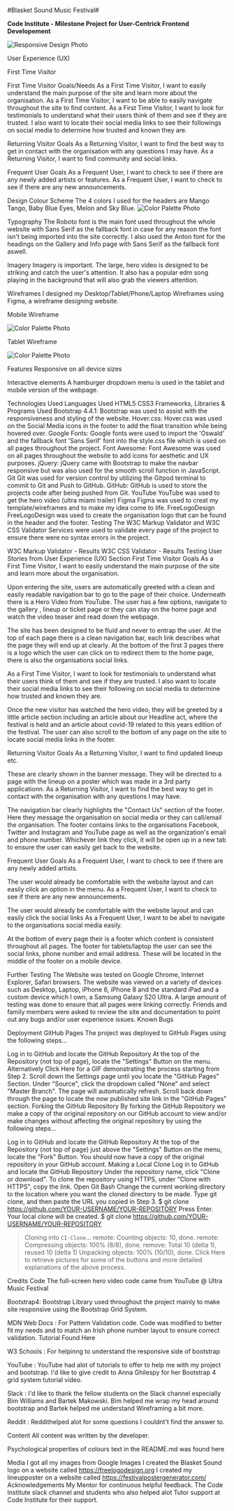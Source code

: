 #Blasket Sound Music Festival#

**Code Institute - Milestone Project for User-Centrick Frontend Developement**

![Responsive Design Photo](images/responsive.JPG)

User Experience (UX)

First Time Visitor

First Time Visitor Goals/Needs
As a First Time Visitor, I want to easily understand the main purpose of the site and learn more about the organisation.
As a First Time Visitor, I want to be able to easily navigate throughout the site to find content.
As a First Time Visitor, I want to look for testimonials to understand what their users think of them and see if they are trusted. 
I also want to locate their social media links to see their followings on social media to determine how trusted and known they are.

Returning Visitor Goals
As a Returning Visitor, I want to find the best way to get in contact with the organisation with any questions I may have.
As a Returning Visitor, I want to find community and social links.

Frequent User Goals
As a Frequent User, I want to check to see if there are any newly added artists or features.
As a Frequent User, I want to check to see if there are any new announcements.

Design
Colour Scheme
The 4 colors I used for the headers are Mango Tango, Baby Blue Eyes, Melon and Sky Blue.
![Color Palette Photo](images/colors.png)


Typography
The Roboto font is the main font used throughout the whole website with Sans Serif as the fallback font in case for any reason the font isn't being imported into the site correctly. 
I also used the Anton font for the headings on the Gallery and Info page with Sans Serif as the fallback font aswell.

Imagery
Imagery is important. The large, hero video is designed to be striking and catch the user's attention. 
It also has a popular edm song playing in the background that will also grab the viewers attention.


Wireframes
I designed my Desktop/Tablet/Phone/Laptop Wireframes using Figma, a wireframe designing website.


Mobile Wireframe

![Color Palette Photo](images/phonewire.JPG)

Tablet Wireframe 

 ![Color Palette Photo](images/tabletwire.JPG)

Features
Responsive on all device sizes

Interactive elements
A hamburger dropdown menu is used in the tablet and mobile version of the webpage.

Technologies Used
Languages Used
HTML5
CSS3
Frameworks, Libraries & Programs Used
Bootstrap 4.4.1:
Bootstrap was used to assist with the responsiveness and styling of the website.
Hover.css:
Hover.css was used on the Social Media icons in the footer to add the float transition while being hovered over.
Google Fonts:
Google fonts were used to import the 'Oswald' and the fallback font 'Sans Serif' font into the style.css file which is used on all pages throughout the project.
Font Awesome:
Font Awesome was used on all pages throughout the website to add icons for aesthetic and UX purposes.
jQuery:
jQuery came with Bootstrap to make the navbar responsive but was also used for the smooth scroll function in JavaScript.
Git
Git was used for version control by utilizing the Gitpod terminal to commit to Git and Push to GitHub.
GitHub:
GitHub is used to store the projects code after being pushed from Git.
YouTube 
YouTube was used to get the hero video (ultra miami trailer)
Figma 
Figma was used to creat my template/wireframes and to make my idea come to life.
FreeLogoDesign
FreeLogoDesign was used to create the organisation logo that can be found in the header and the footer.
Testing
The W3C Markup Validator and W3C CSS Validator Services were used to validate every page of the project to ensure there were no syntax errors in the project.

W3C Markup Validator - Results
W3C CSS Validator - Results
Testing User Stories from User Experience (UX) Section
First Time Visitor Goals
As a First Time Visitor, I want to easily understand the main purpose of the site and learn more about the organisation.

Upon entering the site, users are automatically greeted with a clean and easily readable navigation bar to go to the page of their choice. Underneath there is a Hero Video from YouTube.
The user has a few options, navigate to the gallery , lineup or ticket page or they can stay on the home page and watch the video teaser and read down the webpage.

The site has been designed to be fluid and never to entrap the user. At the top of each page there is a clean navigation bar, each link describes what the page they will end up at clearly.
At the bottom of the first 3 pages there is a logo which the user can click on to redirect them to the home page, there is also the organisations social links.

As a First Time Visitor, I want to look for testimonials to understand what their users think of them and see if they are trusted. I also want to locate their social media links to see their following on social media to determine how trusted and known they are.

Once the new visitor has watched the hero video, they will be greeted by a little article section including an article about our Headline act, where the festival is held and an article about covid-19 related to this years edition of the festival.
The user can also scroll to the bottom of any page on the site to locate social media links in the footer.

Returning Visitor Goals
As a Returning Visitor, I want to find updated lineup etc.

These are clearly shown in the banner message.
They will be directed to a page with the lineup on a poster which was made in a 3rd party applicationn.
As a Returning Visitor, I want to find the best way to get in contact with the organisation with any questions I may have.

The navigation bar clearly highlights the "Contact Us" section of the footer.
Here they message the organisation on social media or they can call/email the organisation.
The footer contains links to the organisations Facebook, Twitter and Instagram and YouTube page as well as the organization's email and phone number.
Whichever link they click, it will be open up in a new tab to ensure the user can easily get back to the website.

Frequent User Goals
As a Frequent User, I want to check to see if there are any newly added artists.

The user would already be comfortable with the website layout and can easily click an option in the menu.
As a Frequent User, I want to check to see if there are any new announcements.

The user would already be comfortable with the website layout and can easily click the social links
As a Frequent User, I want to be abel to navigate to the organisations social media easily.

At the bottom of every page their is a footer which content is consistent throughout all pages.
The footer for tablets/laptop the user can see the social links, phone number and email address.
These will be located in the middle of the footer on a mobile device.

Further Testing
The Website was tested on Google Chrome, Internet Explorer, Safari browsers.
The website was viewed on a variety of devices such as Desktop, Laptop, iPhone 6, iPhone 8 and the standard iPad and a custom device which I own, a Samsung Galaxy S20 Ultra.
A large amount of testing was done to ensure that all pages were linking correctly.
Friends and family members were asked to review the site and documentation to point out any bugs and/or user experience issues.
Known Bugs



Deployment
GitHub Pages
The project was deployed to GitHub Pages using the following steps...

Log in to GitHub and locate the GitHub Repository
At the top of the Repository (not top of page), locate the "Settings" Button on the menu.
Alternatively Click Here for a GIF demonstrating the process starting from Step 2.
Scroll down the Settings page until you locate the "GitHub Pages" Section.
Under "Source", click the dropdown called "None" and select "Master Branch".
The page will automatically refresh.
Scroll back down through the page to locate the now published site link in the "GitHub Pages" section.
Forking the GitHub Repository
By forking the GitHub Repository we make a copy of the original repository on our GitHub account to view and/or make changes without affecting the original repository by using the following steps...

Log in to GitHub and locate the GitHub Repository
At the top of the Repository (not top of page) just above the "Settings" Button on the menu, locate the "Fork" Button.
You should now have a copy of the original repository in your GitHub account.
Making a Local Clone
Log in to GitHub and locate the GitHub Repository
Under the repository name, click "Clone or download".
To clone the repository using HTTPS, under "Clone with HTTPS", copy the link.
Open Git Bash
Change the current working directory to the location where you want the cloned directory to be made.
Type git clone, and then paste the URL you copied in Step 3.
$ git clone https://github.com/YOUR-USERNAME/YOUR-REPOSITORY
Press Enter. Your local clone will be created.
$ git clone https://github.com/YOUR-USERNAME/YOUR-REPOSITORY
> Cloning into `CI-Clone`...
> remote: Counting objects: 10, done.
> remote: Compressing objects: 100% (8/8), done.
> remove: Total 10 (delta 1), reused 10 (delta 1)
> Unpacking objects: 100% (10/10), done.
Click Here to retrieve pictures for some of the buttons and more detailed explanations of the above process.

Credits
Code
The full-screen hero video code came from YouTube @ Ultra Music Festival

Bootstrap4: Bootstrap Library used throughout the project mainly to make site responsive using the Bootstrap Grid System.

MDN Web Docs : For Pattern Validation code. Code was modified to better fit my needs and to match an Irish phone number layout to ensure correct validation. Tutorial Found Here

W3 Schools : For helpinng to understand the responsive side of bootstrap

YouTube : YouTube had alot of tutorials to offer to help me with my project and bootstrap. I'd like to give credit to Anna Ghilespy for her Bootstrap 4 grid system tutorial video.

Slack : I'd like to thank the fellow students on the Slack channel especially Bim Williams and Bartek Makowski. Bim helped me wrap my head around bootstrap and Bartek helped me understand Wireframing a bit more.

Reddit : Reddithelped alot for some questions I couldnt't find the answer to.

Content
All content was written by the developer.

Psychological properties of colours text in the README.md was found here

Media
I got all my images from Google Images
I created the Blasket Sound logo on a website called https://freelogodesign.org
I created my lineupposter on a website called https://festivalpostergenerator.com/
Acknowledgements
My Mentor for continuous helpful feedback.
The Code Institute slack channel and students who also helped alot
Tutor support at Code Institute for their support.
